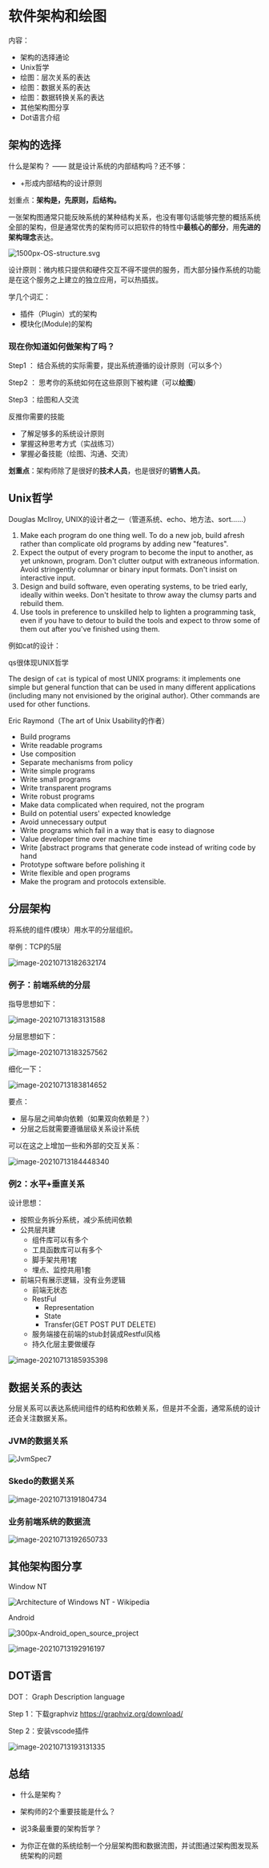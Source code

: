 # 软件架构和绘图



内容：

- 架构的选择通论
- Unix哲学
- 绘图：层次关系的表达
- 绘图：数据关系的表达
- 绘图：数据转换关系的表达
- 其他架构图分享
- Dot语言介绍



## 架构的选择

什么是架构？ —— 就是设计系统的内部结构吗？还不够：

- +形成内部结构的设计原则

划重点：**架构是，先原则，后结构。**



一张架构图通常只能反映系统的某种结构关系，也没有哪句话能够完整的概括系统全部的架构，但是通常优秀的架构师可以把软件的特性中**最核心的部分**，用**先进的架构理念**表达。

![1500px-OS-structure.svg](.\assets\1500px-OS-structure.svg.png)

设计原则：微内核只提供和硬件交互不得不提供的服务，而大部分操作系统的功能是在这个服务之上建立的独立应用，可以热插拔。

学几个词汇：

- 插件（Plugin）式的架构
- 模块化(Module)的架构



### 现在你知道如何做架构了吗？



Step1 ： 结合系统的实际需要，提出系统遵循的设计原则（可以多个）

Step2 ： 思考你的系统如何在这些原则下被构建（可以**绘图**）

Step3 ：绘图和人交流



反推你需要的技能

- 了解足够多的系统设计原则
- 掌握这种思考方式（实战练习）
- 掌握必备技能（绘图、沟通、交流）



**划重点**：架构师除了是很好的**技术人员**，也是很好的**销售人员**。 

## Unix哲学



Douglas McIlroy, UNIX的设计者之一（管道系统、echo、地方法、sort……）

1. Make each program do one thing well. To do a new job, build afresh rather than complicate old programs by adding new "features". 
2. Expect the output of every program to become the input to another, as yet unknown, program. Don't clutter output with extraneous information. Avoid stringently columnar or binary input formats. Don't insist on interactive input.
3. Design and build software, even operating systems, to be tried early, ideally within weeks. Don't hesitate to throw away the clumsy parts and rebuild them.
4.  Use tools in preference to unskilled help to lighten a programming task, even if you have to detour to build the tools and expect to throw some of them out after you've finished using them.

例如cat的设计：

qs很体现UNIX哲学

The design of `cat` is typical of most UNIX programs: it implements one simple but general function that can be used in many different applications (including many not envisioned by the original author). Other commands are used for other functions.

Eric Raymond（The art of Unix Usability的作者）



- Build programs
- Write readable programs
- Use composition
- Separate mechanisms from policy
- Write simple programs
- Write small programs
- Write transparent programs
- Write robust programs
- Make data complicated when required, not the program
- Build on potential users' expected knowledge
- Avoid unnecessary output
- Write programs which fail in a way that is easy to diagnose
- Value developer time over machine time
- Write [abstract programs that generate code instead of writing code by hand
- Prototype software before polishing it
- Write flexible and open programs
- Make the program and protocols extensible.



## 分层架构



将系统的组件(模块）用水平的分层组织。



举例：TCP的5层

![image-20210713182632174](.\assets\image-20210713182632174.png)



### 例子：前端系统的分层



指导思想如下：

![image-20210713183131588](.\assets\image-20210713183131588.png)

分层思想如下：

![image-20210713183257562](.\assets\image-20210713183257562.png)

细化一下：

![image-20210713183814652](.\assets\image-20210713183814652.png)

要点：

- 层与层之间单向依赖（如果双向依赖是？）
- 分层之后就需要遵循层级关系设计系统



可以在这之上增加一些和外部的交互关系：

![image-20210713184448340](.\assets\image-20210713184448340.png)

###  例2：水平+垂直关系



设计思想：

- 按照业务拆分系统，减少系统间依赖
- 公共层共建
  - 组件库可以有多个
  - 工具函数库可以有多个
  - 脚手架共用1套
  - 埋点、监控共用1套
- 前端只有展示逻辑，没有业务逻辑
  - 前端无状态
  - RestFul
    - Representation
    - State
    - Transfer(GET POST PUT DELETE)
  - 服务端接在前端的stub封装成Restful风格
  - 持久化层主要做缓存

![image-20210713185935398](.\assets\image-20210713185935398.png)

## 数据关系的表达



分层关系可以表达系统间组件的结构和依赖关系，但是并不全面，通常系统的设计还会关注数据关系。

  

### **JVM**的数据关系

![JvmSpec7](.\assets\JvmSpec7.png)



### **Skedo的数据关系**

![image-20210713191804734](.\assets\image-20210713191804734.png)

### 业务前端系统的数据流



![image-20210713192650733](.\assets\image-20210713192650733.png)

## 其他架构图分享

Window NT

![Architecture of Windows NT - Wikipedia](.\assets\Windows_2000_architecture.svg)



Android

![300px-Android_open_source_project](.\assets\300px-Android_open_source_project.png)

![image-20210713192916197](.\assets\image-20210713192916197.png)



## DOT语言

DOT： Graph Description language

Step 1：下载graphviz https://graphviz.org/download/

Step 2：安装vscode插件

![image-20210713193131335](.\assets\image-20210713193131335.png)



## 总结

- 什么是架构？

- 架构师的2个重要技能是什么？

- 说3条最重要的架构哲学？

- 为你正在做的系统绘制一个分层架构图和数据流图，并试图通过架构图发现系统架构的问题

  